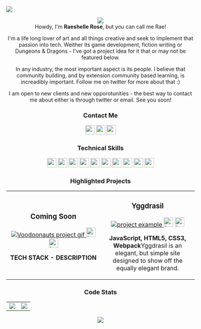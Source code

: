 <!-- HEADER -->
  <img align="center" src="https://github.com/raeplusplus/raeplusplus/blob/main/raeshelle_rose_banner.png">

  <p align="center">
    <img src="https://readme-typing-svg.herokuapp.com?color=ffd700&center=true&vCenter=true&lines=software+engineer;game+developer;fiction+writer;community+builder">
    <br>
    Howdy, I'm <strong>Raeshelle Rose</strong>, but you can call me Rae!
  </p>
  <p align="center">
    I'm a life long lover of art and all things creative and seek to implement that passion into tech. Weither its game development, fiction writing or Dungeons & Dragons - I've got a project idea for it that or may not be featured below.  
  </p>
  <p align="center">
  In any industry, the most important aspect is its people. I believe that community building, and by extension community based learning, is increadibly important. Follow me on twitter for more about that :)
  </p>
  <p align="center">
  I am open to new clients and new opporotunities - the best way to contact me about either is through twitter or email. See you soon!
  </p>
  
<!-- SOCIALS -->
  <h3 align="center">Contact Me</h3>
  <p align="center">
    <a href="https://twitter.com/raeplusplus"><img src="https://img.shields.io/badge/Twitter-ffd700?&style=flat-square&logo=twitter&logoColor=black" height=25></a>
    <a href="mailto:raeplusplus@gmail.com"><img src="https://img.shields.io/badge/Email-ffd700?style=flat-square&logo=gmail&logoColor=black" height=25></a>
    <a href="https://www.linkedin.com/in/raeshellerose/"><img src="https://img.shields.io/badge/LinkedIn-ffd700?style=flat-square&logo=linkedin&logoColor=black" height=25></a>
    <!-- <a href="https://dev.to/raeplusplus"><img src="https://img.shields.io/badge/Download_Resume-ffd700?style=flat-square&logo=googledrive&logoColor=black" height=25></a> -->
  </p>


<!-- LANGUAGES/TOOLS -->
  
  <h3 align="center">Technical Skills</h3>
    <p align="center">
      <img src="https://img.shields.io/badge/HTML5-ffd700?style=flat-square&logo=html5&logoColor=black" height=25>
      <img src="https://img.shields.io/badge/CSS3-ffd700?style=flat-square&logo=css3&logoColor=black" height=25>
      <img src="https://img.shields.io/badge/JavaScript-ffd700?style=flat-square&logo=javascript&logoColor=black" height=25>
      <img src="https://img.shields.io/badge/Node.js-ffd700?style=flat-square&logo=nodedotjs&logoColor=black" height=25>
      <img src="https://img.shields.io/badge/React-ffd700?style=flat-square&logo=react&logoColor=black" height=25>
      <img src="https://img.shields.io/badge/Express.js-ffd700?style=flat-square&logo=express&logoColor=black" height=25>
      <img src="https://img.shields.io/badge/MongoDB-ffd700?style=flat-square&logo=mongodb&logoColor=black" height=25>
      <img src="https://img.shields.io/badge/Figma-ffd700?style=flat-square&logo=figma&logoColor=black" height=25>
      <img src="https://img.shields.io/badge/Visual_Studio-ffd700?style=flat-square&logo=visual%20studio&logoColor=black" height=25>
      <img src="https://img.shields.io/badge/GIT-ffd700?style=flat-square&logo=git&logoColor=black" height=25>
    </p>
  <!-- PROJECTS -->
  <h3 align="center">Highlighted Projects</h3>
<div align="center">
  <table>
      <tr>
        <td width="50%">
          <h3 align="center">Coming Soon</h3>
          <p align="center">
            <a href="#" target="_blank" rel="noreferrer"> <img src="https://github.com/raeplusplus/raeplusplus/blob/main/coming-soon.jpg" alt="Voodoonauts project gif"/> </a>
            <span> <a href="#" target="_blank" rel="noreferrer""><img src="https://img.shields.io/badge/-CODE-ffd700?style=flat-square&logo=github&logoColor=000000" alt="button to repository" height ="25px"></a> <a href="#" target="_blank" rel="noreferrer"><img src="https://img.shields.io/badge/-WEBSITE-ffd700?style=flat-square" alt="button to live site" height="25px"></a> </span>
            <p align="center">
             <strong> TECH STACK -<strong> DESCRIPTION
            </p>
          </p>
        </td>
        <td width="50%">
          <h3 align="center">Yggdrasil</h3>
          <p align="center">
            <a href="https://github.com/raeplusplus/yggdrasil" target="_blank" rel="noreferrer"> <img src="https://media.giphy.com/media/6gjHYgUgjpJxhD1JtA/giphy.gif" alt="project example"/> </a>
            <span> <a href="https://github.com/raeplusplus/Yggdrasil" target="_blank" rel="noreferrer""><img src="https://img.shields.io/badge/-CODE-ffd700?style=flat-square&logo=github&logoColor=000000" alt="button to repository" height ="25px"></a> <a href="https://yggdrasilrealm.netlify.app/" target="_blank" rel="noreferrer"><img src="https://img.shields.io/badge/-WEBSITE-ffd700?style=flat-square" alt="button to live site" height="25px"></a> </span>
            <p align="center">
              <strong>JavaScript, HTML5, CSS3, Webpack</strong>Yggdrasil is an elegant, but simple site designed to show off the equally elegant brand.
            </p>
          </p>
        </td>
      </tr>
  </table>
  <!--
  <table>
      <tr>
        <td width="50%">
          <h3 align="center">Coming Soon</h3>
          <p align="center">
            <a href="#" target="_blank" rel="noreferrer"> <img src="https://github.com/raeplusplus/raeplusplus/blob/main/coming-soon.jpg" alt="project example"/> </a>
            <span> <a href="https://github.com/raeplusplus/the-elf-shelf-dnd" target="_blank" rel="noreferrer""><img src="https://img.shields.io/badge/-CODE-ffd700?style=flat-square&logo=github&logoColor=000000" alt="button to repository" height ="25px"></a>  <a href="#" target="_blank" rel="noreferrer""></a> <a href="https://rochellesockwell.netlify.app/" target="_blank" rel="noreferrer"><img src="https://img.shields.io/badge/-WEBSITE-ffd700?style=flat-square" alt="button to live site" height="25px"></a> </span>
            <p align="center">
              <strong>TECH STACK</strong> - DESCRIPTION
            </p>
          </p>
        </td>
         <td width="50%">
          <h3 align="center">Coming Soon</h3>
          <p align="center">
            <a href="#" target="_blank" rel="noreferrer"> <img src="https://github.com/raeplusplus/raeplusplus/blob/main/coming-soon.jpg" alt="project example"/> </a>
            <span> <a href="https://github.com/raeplusplus/the-elf-shelf-dnd" target="_blank" rel="noreferrer""><img src="https://img.shields.io/badge/-CODE-ffd700?style=flat-square&logo=github&logoColor=000000" alt="button to repository" height ="25px"></a>  <a href="#" target="_blank" rel="noreferrer""></a> <a href="#" target="_blank" rel="noreferrer"><img src="https://img.shields.io/badge/-WEBSITE-ffd700?style=flat-square" alt="button to live site" height="25px"></a> </span>
            <p align="center">
              <strong>TECH STACK</strong> - DESCRIPTION
            </p>
          </p>
        </td>
      </tr>
  </table>
  -->
</div>
<!-- Code Stats -->
<h3 align="center">Code Stats</h3>
  <div align="center">
  <table>
    <tr>
      <td width="50%">
    <img src="https://github-readme-streak-stats.herokuapp.com?user=raeplusplus&theme=Javascript-dark&date_format=j%20M%5B%20Y%5D&hide_border=true">
      </td>
      <td width="50%">
    <img src="https://github-readme-stats.vercel.app/api?username=raeplusplus&show_icons=false&bg_color=000000&hide_border=true&text_color=ffea00&title_color=ffffff&include_all_commits=true&count_private=true">
    </td>
    </tr>
    </table>
    <img src="https://activity-graph.herokuapp.com/graph?username=raeplusplus&bg_color=000000&color=ffd700&line=b39700&point=ffea00&hide_border=true&title_color=">
  </p>
